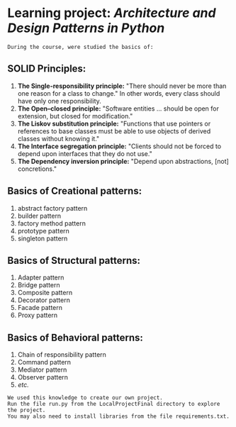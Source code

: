 # Learning project: *Architecture and Design Patterns in Python*
```
During the course, were studied the basics of:
```
## SOLID Principles:
1. **The Single-responsibility principle:** "There should never be more than one reason for a class to change." In other words, every class should have only one responsibility.
2. **The Open–closed principle:** "Software entities ... should be open for extension, but closed for modification."
3. **The Liskov substitution principle:** "Functions that use pointers or references to base classes must be able to use objects of derived classes without knowing it."
4. **The Interface segregation principle:** "Clients should not be forced to depend upon interfaces that they do not use."
5. **The Dependency inversion principle:** "Depend upon abstractions, [not] concretions."

## Basics of Creational patterns:
1. abstract factory pattern
2. builder pattern
3. factory method pattern
4. prototype pattern
5. singleton pattern

## Basics of Structural patterns:
1. Adapter pattern
2. Bridge pattern
3. Composite pattern
4. Decorator pattern
5. Facade pattern
6. Proxy pattern

## Basics of Behavioral patterns:
1. Chain of responsibility pattern
2. Command pattern
3. Mediator pattern
4. Observer pattern
5. *etc.*
```
We used this knowledge to create our own project. 
Run the file run.py from the LocalProjectFinal directory to explore the project. 
You may also need to install libraries from the file requirements.txt.
```
